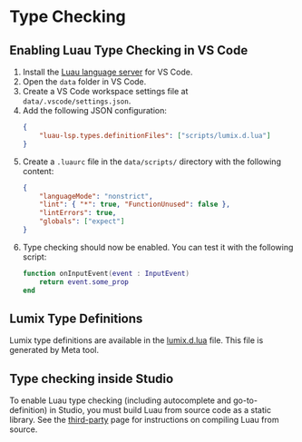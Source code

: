 # Type Checking

## Enabling Luau Type Checking in VS Code

1. Install the [Luau language server](https://marketplace.visualstudio.com/items?itemName=JohnnyMorganz.luau-lsp) for VS Code.
2. Open the `data` folder in VS Code.
3. Create a VS Code workspace settings file at `data/.vscode/settings.json`.
4. Add the following JSON configuration:
	```json
	{
		"luau-lsp.types.definitionFiles": ["scripts/lumix.d.lua"]
	}
	```
5. Create a `.luaurc` file in the `data/scripts/` directory with the following content:
	```json
	{
		"languageMode": "nonstrict",
		"lint": { "*": true, "FunctionUnused": false },
		"lintErrors": true,
		"globals": ["expect"]
	}
	```
6. Type checking should now be enabled. You can test it with the following script:
	```lua
	function onInputEvent(event : InputEvent)
		return event.some_prop
	end
	```

## Lumix Type Definitions

Lumix type definitions are available in the [lumix.d.lua](../../data/scripts/lumix.d.lua) file. This file is generated by Meta tool.

## Type checking inside Studio

To enable Luau type checking (including autocomplete and go-to-definition) in Studio, you must build Luau from source code as a static library. See the [third-party](../3rdparty.md) page for instructions on compiling Luau from source.